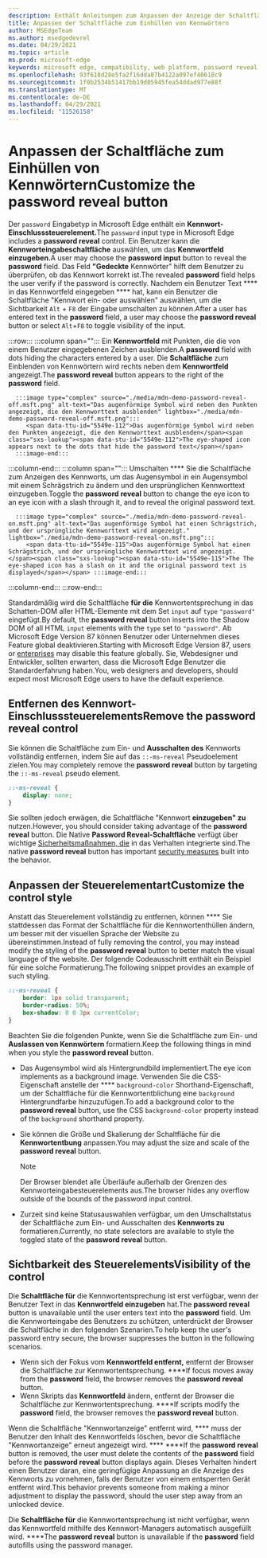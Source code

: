 ```yaml
---
description: Enthält Anleitungen zum Anpassen der Anzeige der Schaltfläche für die Kennwortanzeige
title: Anpassen der Schaltfläche zum Einhüllen von Kennwörtern
author: MSEdgeTeam
ms.author: msedgedevrel
ms.date: 04/29/2021
ms.topic: article
ms.prod: microsoft-edge
keywords: microsoft edge, compatibility, web platform, password reveal, eye icon
ms.openlocfilehash: 93f618d28e5fa2f16dda87b4122a097ef40618c9
ms.sourcegitcommit: 1f0b2534b51417bb19d05945fea54ddad977e88f
ms.translationtype: MT
ms.contentlocale: de-DE
ms.lasthandoff: 04/29/2021
ms.locfileid: "11526158"
---
```

# <a name="customize-the-password-reveal-button"></a><span data-ttu-id="5549e-104">Anpassen der Schaltfläche zum Einhüllen von Kennwörtern</span><span class="sxs-lookup"><span data-stu-id="5549e-104">Customize the password reveal button</span></span>  

<span data-ttu-id="5549e-105">Der `password` Eingabetyp in Microsoft Edge enthält ein **Kennwort-Einschlusssteuerelement.**</span><span class="sxs-lookup"><span data-stu-id="5549e-105">The `password` input type in Microsoft Edge includes a **password reveal** control.</span></span>  <span data-ttu-id="5549e-106">Ein Benutzer kann die **Kennworteingabeschaltfläche** auswählen, um das **Kennwortfeld einzugeben.**</span><span class="sxs-lookup"><span data-stu-id="5549e-106">A user may choose the **password input** button to reveal the **password** field.</span></span>  <span data-ttu-id="5549e-107">Das Feld **"Gedeckte** Kennwörter" hilft dem Benutzer zu überprüfen, ob das Kennwort korrekt ist.</span><span class="sxs-lookup"><span data-stu-id="5549e-107">The revealed **password** field helps the user verify if the password is correctly.</span></span>  <span data-ttu-id="5549e-108">Nachdem ein Benutzer Text \*\*\*\* in das Kennwortfeld eingegeben \*\*\*\* hat, kann ein Benutzer die Schaltfläche "Kennwort ein- oder auswählen" auswählen, um die Sichtbarkeit `Alt` + `F8` der Eingabe umschalten zu können.</span><span class="sxs-lookup"><span data-stu-id="5549e-108">After a user has entered text in the **password** field, a user may choose the **password reveal** button or select `Alt`+`F8` to toggle visibility of the input.</span></span>  

:::row:::
   :::column span="":::
      <span data-ttu-id="5549e-109">Ein **Kennwortfeld** mit Punkten, die die von einem Benutzer eingegebenen Zeichen ausblenden.</span><span class="sxs-lookup"><span data-stu-id="5549e-109">A **password** field with dots hiding the characters entered by a user.</span></span>  <span data-ttu-id="5549e-110">Die **Schaltfläche** zum Einblenden von Kennwörtern wird rechts neben dem **Kennwortfeld** angezeigt.</span><span class="sxs-lookup"><span data-stu-id="5549e-110">The **password reveal** button appears to the right of the **password** field.</span></span>
      
      :::image type="complex" source="./media/mdn-demo-password-reveal-off.msft.png" alt-text="Das augenförmige Symbol wird neben den Punkten angezeigt, die den Kennworttext ausblenden" lightbox="./media/mdn-demo-password-reveal-off.msft.png":::
         <span data-ttu-id="5549e-112">Das augenförmige Symbol wird neben den Punkten angezeigt, die den Kennworttext ausblenden</span><span class="sxs-lookup"><span data-stu-id="5549e-112">The eye-shaped icon appears next to the dots that hide the password text</span></span>  
      :::image-end:::  
   :::column-end:::
   :::column span="":::
      <span data-ttu-id="5549e-113">Umschalten \*\*\*\* Sie die Schaltfläche zum Anzeigen des Kennworts, um das Augensymbol in ein Augensymbol mit einem Schrägstrich zu ändern und den ursprünglichen Kennworttext einzugeben.</span><span class="sxs-lookup"><span data-stu-id="5549e-113">Toggle the **password reveal** button to change the eye icon to an eye icon with a slash through it, and to reveal the original password text.</span></span>  
      
      :::image type="complex" source="./media/mdn-demo-password-reveal-on.msft.png" alt-text="Das augenförmige Symbol hat einen Schrägstrich, und der ursprüngliche Kennworttext wird angezeigt." lightbox="./media/mdn-demo-password-reveal-on.msft.png":::
         <span data-ttu-id="5549e-115">Das augenförmige Symbol hat einen Schrägstrich, und der ursprüngliche Kennworttext wird angezeigt.</span><span class="sxs-lookup"><span data-stu-id="5549e-115">The The eye-shaped icon has a slash on it and the original password text is displayed</span></span> :::image-end:::  
   :::column-end:::
:::row-end:::  

<span data-ttu-id="5549e-116">Standardmäßig wird die Schaltfläche **für die** Kennwortentsprechung in das Schatten-DOM aller HTML-Elemente mit dem Set `input` auf `type` `"password"` eingefügt.</span><span class="sxs-lookup"><span data-stu-id="5549e-116">By default, the **password reveal** button inserts into the Shadow DOM of all HTML `input` elements with the `type` set to `"password"`.</span></span>  <span data-ttu-id="5549e-117">Ab Microsoft Edge Version 87 können Benutzer [][DeployedgeMicrosoftEdgePoliciesPasswordrevealenabled] oder Unternehmen dieses Feature global deaktivieren.</span><span class="sxs-lookup"><span data-stu-id="5549e-117">Starting with Microsoft Edge Version 87, users or [enterprises][DeployedgeMicrosoftEdgePoliciesPasswordrevealenabled] may disable this feature globally.</span></span>  <span data-ttu-id="5549e-118">Sie, Webdesigner und Entwickler, sollten erwarten, dass die Microsoft Edge Benutzer die Standarderfahrung haben.</span><span class="sxs-lookup"><span data-stu-id="5549e-118">You, web designers and developers, should expect most Microsoft Edge users to have the default experience.</span></span>  

## <a name="remove-the-password-reveal-control"></a><span data-ttu-id="5549e-119">Entfernen des Kennwort-Einschlusssteuerelements</span><span class="sxs-lookup"><span data-stu-id="5549e-119">Remove the password reveal control</span></span>  

<span data-ttu-id="5549e-120">Sie können die Schaltfläche zum Ein- und **Ausschalten des** Kennworts vollständig entfernen, indem Sie auf das `::-ms-reveal` Pseudoelement zielen.</span><span class="sxs-lookup"><span data-stu-id="5549e-120">You may completely remove the **password reveal** button by targeting the `::-ms-reveal` pseudo element.</span></span>  

```css
::-ms-reveal {
    display: none;
}
```  

<span data-ttu-id="5549e-121">Sie sollten jedoch erwägen, die Schaltfläche "Kennwort **einzugeben" zu** nutzen.</span><span class="sxs-lookup"><span data-stu-id="5549e-121">However, you should consider taking advantage of the **password reveal** button.</span></span>  <span data-ttu-id="5549e-122">Die Native **Password Reveal-Schaltfläche** verfügt über wichtige [Sicherheitsmaßnahmen, die](#visibility-of-the-control) in das Verhalten integrierte sind.</span><span class="sxs-lookup"><span data-stu-id="5549e-122">The native **password reveal** button has important [security measures](#visibility-of-the-control) built into the behavior.</span></span>  

## <a name="customize-the-control-style"></a><span data-ttu-id="5549e-123">Anpassen der Steuerelementart</span><span class="sxs-lookup"><span data-stu-id="5549e-123">Customize the control style</span></span>  

<span data-ttu-id="5549e-124">Anstatt das Steuerelement vollständig zu entfernen, können \*\*\*\* Sie stattdessen das Format der Schaltfläche für die Kennwortenthüllen ändern, um besser mit der visuellen Sprache der Website zu übereinstimmen.</span><span class="sxs-lookup"><span data-stu-id="5549e-124">Instead of fully removing the control, you may instead modify the styling of the **password reveal** button to better match the visual language of the website.</span></span>  <span data-ttu-id="5549e-125">Der folgende Codeausschnitt enthält ein Beispiel für eine solche Formatierung.</span><span class="sxs-lookup"><span data-stu-id="5549e-125">The following snippet provides an example of such styling.</span></span>  

```css
::-ms-reveal {
    border: 1px solid transparent;
    border-radius: 50%;
    box-shadow: 0 0 3px currentColor;
}
```  

<span data-ttu-id="5549e-126">Beachten Sie die folgenden Punkte, wenn Sie die Schaltfläche zum Ein- und **Auslassen von Kennwörtern** formatiern.</span><span class="sxs-lookup"><span data-stu-id="5549e-126">Keep the following things in mind when you style the **password reveal** button.</span></span>  

*   <span data-ttu-id="5549e-127">Das Augensymbol wird als Hintergrundbild implementiert.</span><span class="sxs-lookup"><span data-stu-id="5549e-127">The eye icon implements as a background image.</span></span>  <span data-ttu-id="5549e-128">Verwenden Sie die CSS-Eigenschaft anstelle der \*\*\*\* `background-color` Shorthand-Eigenschaft, um der Schaltfläche für die Kennwortentblichung eine `background` Hintergrundfarbe hinzuzufügen.</span><span class="sxs-lookup"><span data-stu-id="5549e-128">To add a background color to the **password reveal** button, use the CSS `background-color` property instead of the `background` shorthand property.</span></span>  
*   <span data-ttu-id="5549e-129">Sie können die Größe und Skalierung der Schaltfläche für die **Kennwortentbung** anpassen.</span><span class="sxs-lookup"><span data-stu-id="5549e-129">You may adjust the size and scale of the **password reveal** button.</span></span>  
    
    > [!NOTE]
    ><span data-ttu-id="5549e-130">Der Browser blendet alle Überläufe außerhalb der Grenzen des Kennworteingabesteuerelements aus.</span><span class="sxs-lookup"><span data-stu-id="5549e-130">The browser hides any overflow outside of the bounds of the password input control.</span></span>  
    
*   <span data-ttu-id="5549e-131">Zurzeit sind keine Statusauswahlen verfügbar, um den Umschaltstatus der Schaltfläche zum Ein- und Ausschalten des **Kennworts zu** formatieren.</span><span class="sxs-lookup"><span data-stu-id="5549e-131">Currently, no state selectors are available to style the toggled state of the **password reveal** button.</span></span>  
    
## <a name="visibility-of-the-control"></a><span data-ttu-id="5549e-132">Sichtbarkeit des Steuerelements</span><span class="sxs-lookup"><span data-stu-id="5549e-132">Visibility of the control</span></span>  

<span data-ttu-id="5549e-133">Die **Schaltfläche für** die Kennwortentsprechung ist erst verfügbar, wenn der Benutzer Text in das **Kennwortfeld einzugeben** hat.</span><span class="sxs-lookup"><span data-stu-id="5549e-133">The **password reveal** button is unavailable until the user enters text into the **password** field.</span></span>  <span data-ttu-id="5549e-134">Um die Kennworteingabe des Benutzers zu schützen, unterdrückt der Browser die Schaltfläche in den folgenden Szenarien.</span><span class="sxs-lookup"><span data-stu-id="5549e-134">To help keep the user's password entry secure, the browser suppresses the button in the following scenarios.</span></span>

*   <span data-ttu-id="5549e-135">Wenn sich der Fokus vom **Kennwortfeld entfernt,** entfernt der Browser die Schaltfläche zur Kennwortentsprechung. \*\*\*\*</span><span class="sxs-lookup"><span data-stu-id="5549e-135">If focus moves away from the **password** field, the browser removes the **password reveal** button.</span></span>  
*   <span data-ttu-id="5549e-136">Wenn Skripts das **Kennwortfeld** ändern, entfernt der Browser die Schaltfläche zur Kennwortentsprechung. \*\*\*\*</span><span class="sxs-lookup"><span data-stu-id="5549e-136">If scripts modify the **password** field, the browser removes the **password reveal** button.</span></span>  

<span data-ttu-id="5549e-137">Wenn die Schaltfläche "Kennwortanzeige" entfernt wird, \*\*\*\* muss der Benutzer den Inhalt des Kennwortfelds löschen, bevor die Schaltfläche "Kennwortanzeige" erneut angezeigt wird. \*\*\*\* \*\*\*\*</span><span class="sxs-lookup"><span data-stu-id="5549e-137">If the **password reveal** button is removed, the user must delete the contents of the **password** field before the **password reveal** button displays again.</span></span> <span data-ttu-id="5549e-138">Dieses Verhalten hindert einen Benutzer daran, eine geringfügige Anpassung an die Anzeige des Kennworts zu vornehmen, falls der Benutzer von einem entsperrten Gerät entfernt wird.</span><span class="sxs-lookup"><span data-stu-id="5549e-138">This behavior prevents someone from making a minor adjustment to display the password, should the user step away from an unlocked device.</span></span>
    
<span data-ttu-id="5549e-139">Die **Schaltfläche für** die Kennwortentsprechung ist nicht verfügbar, wenn das Kennwortfeld mithilfe des Kennwort-Managers automatisch ausgefüllt wird. \*\*\*\*</span><span class="sxs-lookup"><span data-stu-id="5549e-139">The **password reveal** button is unavailable if the **password** field autofills using the password manager.</span></span>  

<!-- links -->  

[DeployedgeMicrosoftEdgePoliciesPasswordrevealenabled]: /deployedge/microsoft-edge-policies#passwordrevealenabled "PasswordRevealEnabled - Microsoft Edge - Richtlinien | Microsoft Docs"  
